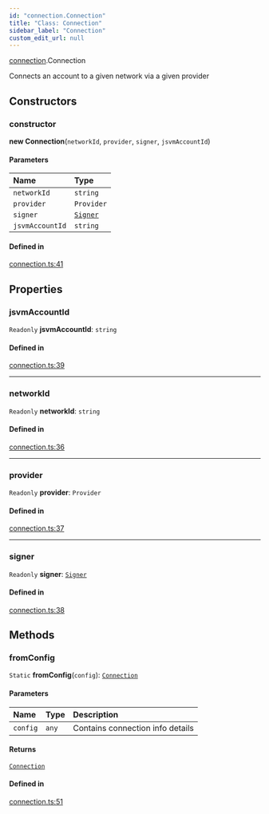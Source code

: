 ```yaml
---
id: "connection.Connection"
title: "Class: Connection"
sidebar_label: "Connection"
custom_edit_url: null
---
```


[connection](../modules/connection.md).Connection

Connects an account to a given network via a given provider

## Constructors

### constructor

**new Connection**(`networkId`, `provider`, `signer`, `jsvmAccountId`)

#### Parameters

| Name | Type |
| :------ | :------ |
| `networkId` | `string` |
| `provider` | `Provider` |
| `signer` | [`Signer`](signer.Signer.md) |
| `jsvmAccountId` | `string` |

#### Defined in

[connection.ts:41](https://github.com/near/near-api-js/blob/ef6d7fbf/packages/near-api-js/src/connection.ts#L41)

## Properties

### jsvmAccountId

 `Readonly` **jsvmAccountId**: `string`

#### Defined in

[connection.ts:39](https://github.com/near/near-api-js/blob/ef6d7fbf/packages/near-api-js/src/connection.ts#L39)

___

### networkId

 `Readonly` **networkId**: `string`

#### Defined in

[connection.ts:36](https://github.com/near/near-api-js/blob/ef6d7fbf/packages/near-api-js/src/connection.ts#L36)

___

### provider

 `Readonly` **provider**: `Provider`

#### Defined in

[connection.ts:37](https://github.com/near/near-api-js/blob/ef6d7fbf/packages/near-api-js/src/connection.ts#L37)

___

### signer

 `Readonly` **signer**: [`Signer`](signer.Signer.md)

#### Defined in

[connection.ts:38](https://github.com/near/near-api-js/blob/ef6d7fbf/packages/near-api-js/src/connection.ts#L38)

## Methods

### fromConfig

`Static` **fromConfig**(`config`): [`Connection`](connection.Connection.md)

#### Parameters

| Name | Type | Description |
| :------ | :------ | :------ |
| `config` | `any` | Contains connection info details |

#### Returns

[`Connection`](connection.Connection.md)

#### Defined in

[connection.ts:51](https://github.com/near/near-api-js/blob/ef6d7fbf/packages/near-api-js/src/connection.ts#L51)
